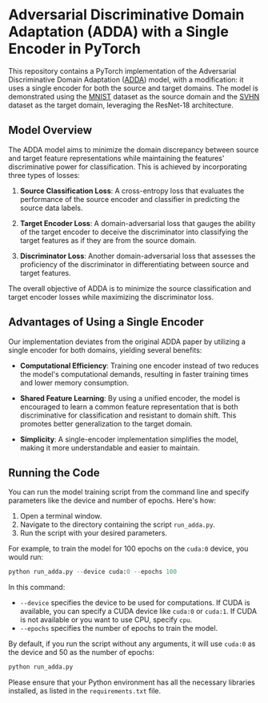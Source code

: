 # Adversarial Discriminative Domain Adaptation (ADDA) with a Single Encoder in PyTorch

This repository contains a PyTorch implementation of the Adversarial Discriminative Domain Adaptation ([ADDA](https://arxiv.org/abs/1702.05464)) model, with a modification: it uses a single encoder for both the source and target domains. The model is demonstrated using the [MNIST](http://yann.lecun.com/exdb/mnist/) dataset as the source domain and the [SVHN](http://ufldl.stanford.edu/housenumbers/) dataset as the target domain, leveraging the ResNet-18 architecture.

## Model Overview
The ADDA model aims to minimize the domain discrepancy between source and target feature representations while maintaining the features' discriminative power for classification. This is achieved by incorporating three types of losses:

1. **Source Classification Loss**: A cross-entropy loss that evaluates the performance of the source encoder and classifier in predicting the source data labels.

2. **Target Encoder Loss**: A domain-adversarial loss that gauges the ability of the target encoder to deceive the discriminator into classifying the target features as if they are from the source domain.

3. **Discriminator Loss**: Another domain-adversarial loss that assesses the proficiency of the discriminator in differentiating between source and target features.

The overall objective of ADDA is to minimize the source classification and target encoder losses while maximizing the discriminator loss.

## Advantages of Using a Single Encoder
Our implementation deviates from the original ADDA paper by utilizing a single encoder for both domains, yielding several benefits:

- **Computational Efficiency**: Training one encoder instead of two reduces the model's computational demands, resulting in faster training times and lower memory consumption.

- **Shared Feature Learning**: By using a unified encoder, the model is encouraged to learn a common feature representation that is both discriminative for classification and resistant to domain shift. This promotes better generalization to the target domain.

- **Simplicity**: A single-encoder implementation simplifies the model, making it more understandable and easier to maintain.

## Running the Code

You can run the model training script from the command line and specify parameters like the device and number of epochs. Here's how:

1. Open a terminal window.
2. Navigate to the directory containing the script `run_adda.py`.
3. Run the script with your desired parameters. 

For example, to train the model for 100 epochs on the `cuda:0` device, you would run:

```python
python run_adda.py --device cuda:0 --epochs 100
```

In this command:

- `--device` specifies the device to be used for computations. If CUDA is available, you can specify a CUDA device like `cuda:0` or `cuda:1`. If CUDA is not available or you want to use CPU, specify `cpu`.
- `--epochs` specifies the number of epochs to train the model.

By default, if you run the script without any arguments, it will use `cuda:0` as the device and 50 as the number of epochs:

```python
python run_adda.py
```

Please ensure that your Python environment has all the necessary libraries installed, as listed in the `requirements.txt` file.
